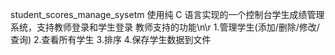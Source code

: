 student_scores_manage_sysetm
使用纯 C 语言实现的一个控制台学生成绩管理系统，支持教师登录和学生登录
教师支持的功能\n\r
  1.管理学生(添加/删除/修改/查询)
  2.查看所有学生
  3.排序
  4.保存学生数据到文件
